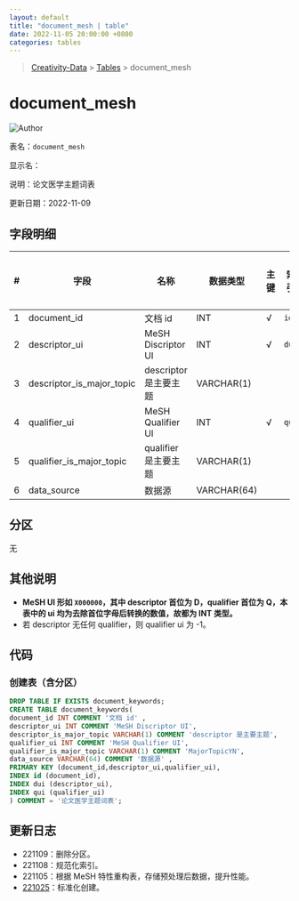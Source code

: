 ```yaml
---
layout: default
title: "document_mesh | table"
date: 2022-11-05 20:00:00 +0800
categories: tables
---
```


> [Creativity-Data](/Creativity) > [Tables](/Creativity/tables) > document_mesh

# document_mesh

![Author](https://img.shields.io/badge/Author-MarioZZJ-blue)

表名：`document_mesh`

显示名：

说明：论文医学主题词表

更新日期：2022-11-09

## 字段明细

| **#** | **字段**                  | **名称**                | **数据类型** | **主键** | **索引** | **默认值** | **备注说明** |
| ----- | ------------------------  | ---------------------- | ------------ | -------- | -------- | ---------- | ------------ |
| 1     | document_id               | 文档 id                | INT          | √        |  `id`   |            |              |
| 2     | descriptor_ui             | MeSH Discriptor UI     | INT          | √        |  `dui`  |            |              |
| 3     | descriptor_is_major_topic | descriptor 是主要主题   | VARCHAR(1)   |          |          |            |              |
| 4     | qualifier_ui              | MeSH Qualifier  UI     | INT          | √        |  `qui`  |            |              |
| 5     | qualifier_is_major_topic  | qualifier 是主要主题    | VARCHAR(1)   |          |          |            |              |
| 6     | data_source               | 数据源                  | VARCHAR(64) |          |          |            |              |

## 分区

无

## 其他说明

* **MeSH UI 形如 `X000000`，其中 descriptor 首位为 D，qualifier 首位为 Q，本表中的 ui 均为去除首位字母后转换的数值，故都为 INT 类型。**
* 若 descriptor 无任何 qualifier，则 qualifier ui 为 -1。

## 代码

### 创建表（含分区）

```SQL
DROP TABLE IF EXISTS document_keywords;
CREATE TABLE document_keywords(
document_id INT COMMENT '文档 id' ,
descriptor_ui INT COMMENT 'MeSH Discriptor UI',
descriptor_is_major_topic VARCHAR(1) COMMENT 'descriptor 是主要主题',
qualifier_ui INT COMMENT 'MeSH Qualifier UI',
qualifier_is_major_topic VARCHAR(1) COMMENT 'MajorTopicYN',
data_source VARCHAR(64) COMMENT '数据源' ,
PRIMARY KEY (document_id,descriptor_ui,qualifier_ui),
INDEX id (document_id),
INDEX dui (descriptor_ui),
INDEX qui (qualifier_ui)
) COMMENT = '论文医学主题词表';
```

## 更新日志

* 221109：删除分区。
* 221108：规范化索引。
* 221105：根据 MeSH 特性重构表，存储预处理后数据，提升性能。
* [221025](/Creativity/tables/2022/10/25/archive_document_mesh.html)：标准化创建。
